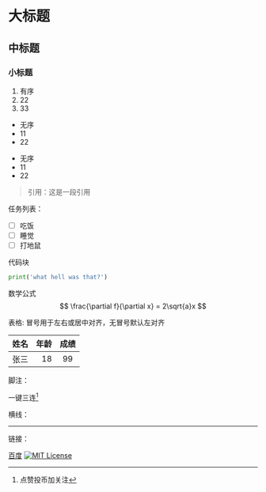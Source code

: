 
# 大标题
## 中标题
### 小标题

1. 有序
2. 22
3. 33

- 无序
- 11
- 22

* 无序
* 11
* 22

> 引用：这是一段引用


任务列表：
- [ ] 吃饭
- [ ] 睡觉
- [ ] 打地鼠

代码块
```python
print('what hell was that?')
```

数学公式
$$
\frac{\partial f}{\partial x} = 2\sqrt{a}x
$$

表格:
冒号用于左右或居中对齐，无冒号默认左对齐

| 姓名 | 年龄 | 成绩 |
| :--- | ---: | :---:|
|张三|18|99|

脚注：

一键三连[^三连]

[^三连]:点赞投币加关注

横线：

---

链接：

[百度](https://baidu.com "一个搜索引擎")
[![MIT License](https://img.shields.io/badge/license-MIT-blue.svg?style=flat)](http://choosealicense.com/licenses/mit/)







